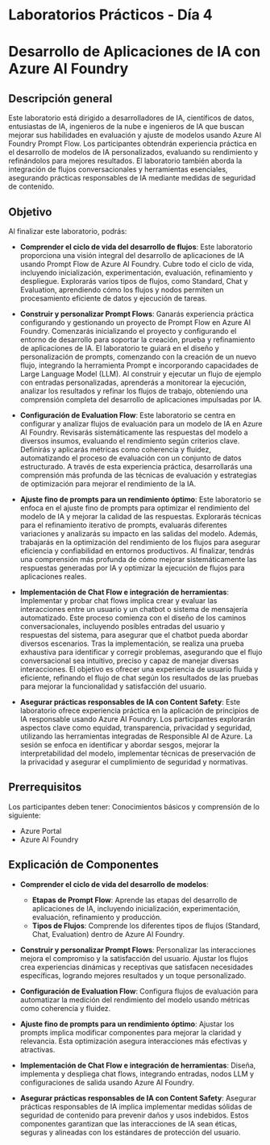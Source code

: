 # Laboratorios Prácticos - Día 4
# Desarrollo de Aplicaciones de IA con Azure AI Foundry

## Descripción general

Este laboratorio está dirigido a desarrolladores de IA, científicos de datos, entusiastas de IA, ingenieros de la nube e ingenieros de IA que buscan mejorar sus habilidades en evaluación y ajuste de modelos usando Azure AI Foundry Prompt Flow. Los participantes obtendrán experiencia práctica en el desarrollo de modelos de IA personalizados, evaluando su rendimiento y refinándolos para mejores resultados. El laboratorio también aborda la integración de flujos conversacionales y herramientas esenciales, asegurando prácticas responsables de IA mediante medidas de seguridad de contenido.

## Objetivo

Al finalizar este laboratorio, podrás:

- **Comprender el ciclo de vida del desarrollo de flujos**: Este laboratorio proporciona una visión integral del desarrollo de aplicaciones de IA usando Prompt Flow de Azure AI Foundry. Cubre todo el ciclo de vida, incluyendo inicialización, experimentación, evaluación, refinamiento y despliegue. Explorarás varios tipos de flujos, como Standard, Chat y Evaluation, aprendiendo cómo los flujos y nodos permiten un procesamiento eficiente de datos y ejecución de tareas.

- **Construir y personalizar Prompt Flows**: Ganarás experiencia práctica configurando y gestionando un proyecto de Prompt Flow en Azure AI Foundry. Comenzarás inicializando el proyecto y configurando el entorno de desarrollo para soportar la creación, prueba y refinamiento de aplicaciones de IA. El laboratorio te guiará en el diseño y personalización de prompts, comenzando con la creación de un nuevo flujo, integrando la herramienta Prompt e incorporando capacidades de Large Language Model (LLM). Al construir y ejecutar un flujo de ejemplo con entradas personalizadas, aprenderás a monitorear la ejecución, analizar los resultados y refinar los flujos de trabajo, obteniendo una comprensión completa del desarrollo de aplicaciones impulsadas por IA.

- **Configuración de Evaluation Flow**: Este laboratorio se centra en configurar y analizar flujos de evaluación para un modelo de IA en Azure AI Foundry. Revisarás sistemáticamente las respuestas del modelo a diversos insumos, evaluando el rendimiento según criterios clave. Definirás y aplicarás métricas como coherencia y fluidez, automatizando el proceso de evaluación con un conjunto de datos estructurado. A través de esta experiencia práctica, desarrollarás una comprensión más profunda de las técnicas de evaluación y estrategias de optimización para mejorar el rendimiento de la IA.

- **Ajuste fino de prompts para un rendimiento óptimo**: Este laboratorio se enfoca en el ajuste fino de prompts para optimizar el rendimiento del modelo de IA y mejorar la calidad de las respuestas. Explorarás técnicas para el refinamiento iterativo de prompts, evaluarás diferentes variaciones y analizarás su impacto en las salidas del modelo. Además, trabajarás en la optimización del rendimiento de los flujos para asegurar eficiencia y confiabilidad en entornos productivos. Al finalizar, tendrás una comprensión más profunda de cómo mejorar sistemáticamente las respuestas generadas por IA y optimizar la ejecución de flujos para aplicaciones reales.

- **Implementación de Chat Flow e integración de herramientas**: Implementar y probar chat flows implica crear y evaluar las interacciones entre un usuario y un chatbot o sistema de mensajería automatizado. Este proceso comienza con el diseño de los caminos conversacionales, incluyendo posibles entradas del usuario y respuestas del sistema, para asegurar que el chatbot pueda abordar diversos escenarios. Tras la implementación, se realiza una prueba exhaustiva para identificar y corregir problemas, asegurando que el flujo conversacional sea intuitivo, preciso y capaz de manejar diversas interacciones. El objetivo es ofrecer una experiencia de usuario fluida y eficiente, refinando el flujo de chat según los resultados de las pruebas para mejorar la funcionalidad y satisfacción del usuario.

- **Asegurar prácticas responsables de IA con Content Safety**: Este laboratorio ofrece experiencia práctica en la aplicación de principios de IA responsable usando Azure AI Foundry. Los participantes explorarán aspectos clave como equidad, transparencia, privacidad y seguridad, utilizando las herramientas integradas de Responsible AI de Azure. La sesión se enfoca en identificar y abordar sesgos, mejorar la interpretabilidad del modelo, implementar técnicas de preservación de la privacidad y asegurar el cumplimiento de seguridad y normativas.

## Prerrequisitos

Los participantes deben tener:
Conocimientos básicos y comprensión de lo siguiente:
 
 - Azure Portal
 - Azure AI Foundry

## Explicación de Componentes

- **Comprender el ciclo de vida del desarrollo de modelos**:
   - **Etapas de Prompt Flow**: Aprende las etapas del desarrollo de aplicaciones de IA, incluyendo inicialización, experimentación, evaluación, refinamiento y producción.
   - **Tipos de Flujos**: Comprende los diferentes tipos de flujos (Standard, Chat, Evaluation) dentro de Azure AI Foundry.

- **Construir y personalizar Prompt Flows**: Personalizar las interacciones mejora el compromiso y la satisfacción del usuario. Ajustar los flujos crea experiencias dinámicas y receptivas que satisfacen necesidades específicas, logrando mejores resultados y un toque personalizado.
- **Configuración de Evaluation Flow**: Configura flujos de evaluación para automatizar la medición del rendimiento del modelo usando métricas como coherencia y fluidez.
- **Ajuste fino de prompts para un rendimiento óptimo**: Ajustar los prompts implica modificar componentes para mejorar la claridad y relevancia. Esta optimización asegura interacciones más efectivas y atractivas.
- **Implementación de Chat Flow e integración de herramientas**: Diseña, implementa y despliega chat flows, integrando entradas, nodos LLM y configuraciones de salida usando Azure AI Foundry.
- **Asegurar prácticas responsables de IA con Content Safety**: Asegurar prácticas responsables de IA implica implementar medidas sólidas de seguridad de contenido para prevenir daños y usos indebidos. Estos componentes garantizan que las interacciones de IA sean éticas, seguras y alineadas con los estándares de protección del usuario.
